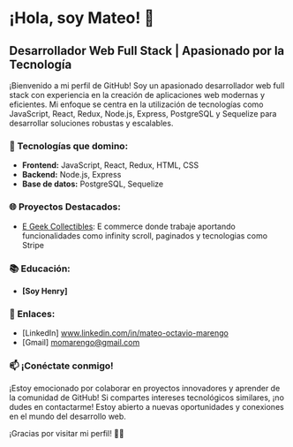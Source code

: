 # ¡Hola, soy Mateo! 👋

## Desarrollador Web Full Stack | Apasionado por la Tecnología

¡Bienvenido a mi perfil de GitHub! Soy un apasionado desarrollador web full stack con experiencia en la creación de aplicaciones web modernas y eficientes. Mi enfoque se centra en la utilización de tecnologías como JavaScript, React, Redux, Node.js, Express, PostgreSQL y Sequelize para desarrollar soluciones robustas y escalables.

### 🚀 Tecnologías que domino:

- **Frontend:** JavaScript, React, Redux, HTML, CSS
- **Backend:** Node.js, Express
- **Base de datos:** PostgreSQL, Sequelize

### 🌐 Proyectos Destacados:

- [E Geek Collectibles](https://e-geek-collectibles.vercel.app/): E commerce donde trabaje aportando funcionalidades como infinity scroll, paginados y tecnologias como Stripe 


### 📚 Educación:

- **[Soy Henry]**

### 🌟 Enlaces:

- [LinkedIn] www.linkedin.com/in/mateo-octavio-marengo
- [Gmail] momarengo@gmail.com

### 📫 ¡Conéctate conmigo!

¡Estoy emocionado por colaborar en proyectos innovadores y aprender de la comunidad de GitHub! Si compartes intereses tecnológicos similares, ¡no dudes en contactarme! Estoy abierto a nuevas oportunidades y conexiones en el mundo del desarrollo web.

¡Gracias por visitar mi perfil! 👨‍💻
